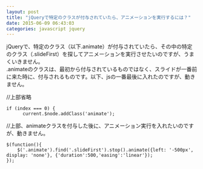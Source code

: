 ```yaml
---
layout: post
title: "jQueryで特定のクラスが付与されていたら、アニメーションを実行するには？"
date: 2015-06-09 06:43:03
categories: javascript jquery
---
```

<p>jQueryで、特定のクラス（以下.animate）が付与されていたら、その中の特定のクラス（.slideFirst）を探してアニメーションを実行させたいのですが、うまくいきません。<br>
.animateのクラスは、最初から付与されているものではなく、スライドが一番前に来た時に、付与されるものです。以下、jsの一番最後に入れたのですが、動きません。</p>

<p>//上部省略</p>

<pre><code>if (index === 0) {
      current.$node.addClass('animate');
</code></pre>

<p>//上部、animateクラスを付与した後に、アニメーション実行を入れたいのですが、動きません。</p>

<pre><code>$(function(){
    $('.animate').find('.slideFirst').stop().animate({left: '-500px', display: 'none'}, {'duration':500,'easing':'linear'});
});
</code></pre>
